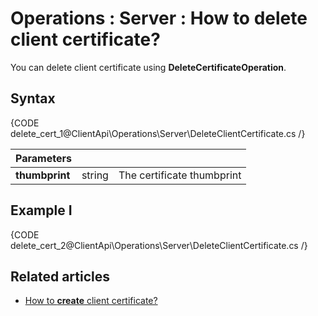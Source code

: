 ﻿# Operations : Server : How to delete client certificate?

You can delete client certificate using **DeleteCertificateOperation**. 

## Syntax

{CODE delete_cert_1@ClientApi\Operations\Server\DeleteClientCertificate.cs /}

| Parameters | | |
| ------------- | ------------- | ----- |
| **thumbprint** | string | The certificate thumbprint |

## Example I

{CODE delete_cert_2@ClientApi\Operations\Server\DeleteClientCertificate.cs /}

## Related articles

- [How to **create** client certificate?](../../../client-api/operations/server/create-client-certificate-operation) 

